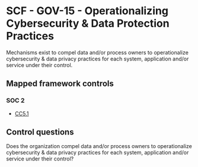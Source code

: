 # SCF - GOV-15 - Operationalizing Cybersecurity & Data Protection Practices
Mechanisms exist to compel data and/or process owners to operationalize cybersecurity & data privacy practices for each system, application and/or service under their control.
## Mapped framework controls
### SOC 2
- [CC5.1](../soc2/cc51.md)
  
## Control questions
Does the organization compel data and/or process owners to operationalize cybersecurity & data privacy practices for each system, application and/or service under their control?
  